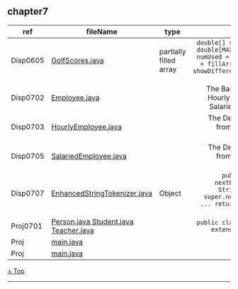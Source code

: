 chapter7
---
[top]: topOfThePage

ref | fileName | type | shown
--- | --- | --- | ---:
Disp0605 | [ GolfScores.java ]( chapter6/src/GolfScores.java )              | partially filled array | `double[] score = new double[MAX_NUM]; int numUsed = 0; numUsed = fillArray(score); showDifference(score, numUsed);`
Disp0702  | [ Employee.java ]( chapter7/src/Employee.java )                 |  | The Base Class for HourlyEmployee & SalariedEmployee
Disp0703  | [ HourlyEmployee.java ]( chapter7/src/HourlyEmployee.java )     |  | The Derived Class from base class Employee
Disp0705  | [ SalariedEmployee.java ]( chapter7/src/SalariedEmployee.java ) |  | The Derived Class from base class Employee
Disp0707 | [ EnhancedStringTokenizer.java ]( chapter7/src/EnhancedStringTokenizer.java ) | Object | `public Object nextElement() {  String token = super.nextToken(); ... return (Object) token;`
Proj0701  | [ Person.java ]( chapter7/src/Person.java ) [ Student.java ]( chapter7/src/Student.java ) [ Teacher.java ]( chapter7/src/Teacher.java ) |  | `public class Teacher extends Person {`
Proj  | [ main.java ]( chapter7/src/main.java ) |  | ` `
Proj  | [ main.java ]( chapter7/src/main.java ) |  | ` `

<!--- MacBook Mountain Lion has failed to Git push, due to authentication. 
Checked on email axxxx43525@g for details. 
For this, will email these java files to desktop for git push. --->

[:top: Top](#top)

---
